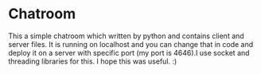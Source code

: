 # Chatroom
This a simple chatroom which written by python and contains client and server files. It is running on localhost and you can change that in code and deploy it on a server
with specific port (my port is 4646).I use socket and threading libraries for this.
I hope this was useful. :)

